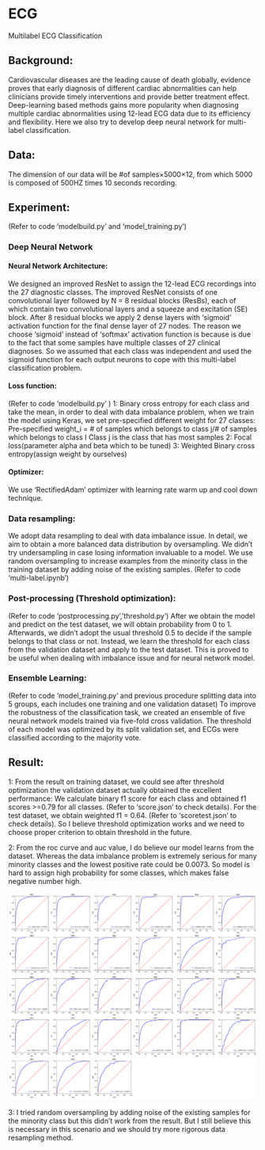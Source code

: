 # ECG
Multilabel ECG Classification

## Background:

Cardiovascular diseases are the leading cause of death globally, evidence proves that early diagnosis of different cardiac abnormalities can help clinicians provide timely interventions and provide better treatment effect. Deep-learning based methods gains more popularity when diagnosing multiple cardiac abnormalities using 12-lead ECG data due to its efficiency and flexibility. Here we also try to develop deep neural network for multi-label classification.


## Data:
The dimension of our data will be #of samples×5000×12, from which 5000 is composed of 500HZ times 10 seconds recording. 

## Experiment:
(Refer to code ‘modelbuild.py’ and ‘model_training.py’)

### Deep Neural Network

#### Neural Network Architecture:
We designed an improved ResNet to assign the 12-lead ECG recordings into the 27 diagnostic classes. The improved ResNet consists of one convolutional layer followed by N = 8 residual blocks (ResBs), each of which contain two convolutional layers and a squeeze and excitation (SE) block. After 8 residual blocks we apply 2 dense layers with ‘sigmoid’ activation function for the final dense layer of 27 nodes. The reason we choose ‘sigmoid’ instead of  ‘softmax’  activation function is because is due to the fact that some samples have multiple classes of 27 clinical diagnoses. So we assumed that each class was independent and used the sigmoid function for each output neurons to cope with this multi-label classification problem.

#### Loss function:
(Refer to code ‘modelbuild.py’ )
1: Binary cross entropy for each class and take the mean, in order to deal with data imbalance problem, when we train the model using Keras, we set pre-specified different weight for 27 classes:
Pre-specified weight_i = # of samples which belongs to class j/# of samples which belongs to class I
Class j is the class that has most samples
2: Focal loss(parameter alpha and beta which to be tuned)
3: Weighted Binary cross entropy(assign weight by ourselves)

#### Optimizer:
We use ‘RectifiedAdam’ optimizer with learning rate warm up and cool down technique.

### Data resampling:
We adopt data resampling to deal with data imbalance issue. In detail, we aim to obtain a more balanced data distribution by oversampling. We didn’t try undersampling in case losing information invaluable to a model. We use random oversampling to increase examples from the minority class in the training dataset by adding noise of the existing samples. 
(Refer to code ‘multi-label.ipynb’)

### Post-processing (Threshold optimization):
(Refer to code ‘postprocessing.py’,’threshold.py’)
After we obtain the model and predict on the test dataset, we will obtain probability from 0 to 1. Afterwards, we didn’t adopt the usual threshold 0.5 to decide if the sample belongs to that class or not. Instead, we learn the threshold for each class from the validation dataset and apply to the test dataset. This is proved to be useful when dealing with imbalance issue and for neural network model. 

### Ensemble Learning:
(Refer to code ‘model_training.py’ and previous procedure splitting data into 5 groups, each includes one training and one validation dataset) 
To improve the robustness of the classification task, we created an ensemble of five neural network models trained via five-fold cross validation. The threshold of each model was optimized by its split validation set, and ECGs were classified according to the majority vote.



## Result:

1: From the result on training dataset, we could see after threshold optimization the validation dataset actually obtained the excellent performance: We calculate binary f1 score for each class and obtained f1 scores >=0.79 for all classes. (Refer to ‘score.json’ to check details). For the test dataset, we obtain weighted f1 = 0.64. (Refer to ‘scoretest.json’ to check details). So I believe threshold optimization works and we need to choose proper criterion to obtain threshold in the future.

2: From the roc curve and auc value, I do believe our model learns from the dataset. Whereas the data imbalance problem is extremely serious for many minority classes and the lowest positive rate could be 0.0073. So model is hard to assign high probability for some classes, which makes false negative number high. 
<p align="middle">
  <img src="https://github.com/Shuyi-bomi/ECG/blob/master/result/multilabel_roc_072114.png" width="600" />
</p>

3: I tried random oversampling by adding noise of the existing samples for the minority class but this didn’t work from the result. But I still believe this is necessary in this scenario and we should try more rigorous data resampling method. 








